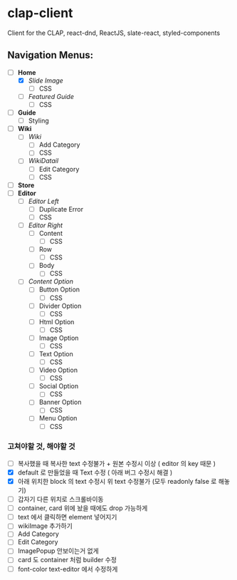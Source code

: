 # clap-client

Client for the CLAP, react-dnd, ReactJS, slate-react, styled-components

## Navigation Menus:

- [ ] **Home**
  - [x] _Slide Image_
    - [ ] CSS
  - [ ] _Featured Guide_
    - [ ] CSS
- [ ] **Guide**
  - [ ] Styling
- [ ] **Wiki**
  - [ ] _Wiki_
    - [ ] Add Category
    - [ ] CSS
  - [ ] _WikiDatail_
    - [ ] Edit Category
    - [ ] CSS
- [ ] **Store**
- [ ] **Editor**
  - [ ] _Editor Left_
    - [ ] Duplicate Error
    - [ ] CSS
  - [ ] _Editor Right_
    - [ ] Content
      - [ ] CSS
    - [ ] Row
      - [ ] CSS
    - [ ] Body
      - [ ] CSS
  - [ ] _Content Option_
    - [ ] Button Option
      - [ ] CSS
    - [ ] Divider Option
      - [ ] CSS
    - [ ] Html Option
      - [ ] CSS
    - [ ] Image Option
      - [ ] CSS
    - [ ] Text Option
      - [ ] CSS
    - [ ] Video Option
      - [ ] CSS
    - [ ] Social Option
      - [ ] CSS
    - [ ] Banner Option
      - [ ] CSS
    - [ ] Menu Option
      - [ ] CSS

### 고쳐야할 것, 해야할 것

- [ ] 복사했을 때 복사한 text 수정불가 + 원본 수정시 이상 ( editor 의 key 때문 )
- [x] default 로 만들었을 때 Text 수정 ( 아래 버그 수정시 해결 )
- [x] 아래 위치한 block 의 text 수정시 위 text 수정불가 (모두 readonly false 로 해놓기)
- [ ] 갑자기 다른 위치로 스크롤바이동
- [ ] container, card 위에 놨을 때에도 drop 가능하게
- [ ] text 에서 클릭하면 element 넣어지기
- [ ] wikiImage 추가하기
- [ ] Add Category
- [ ] Edit Category
- [ ] ImagePopup 안보이는거 없게
- [ ] card 도 container 처럼 builder 수정
- [ ] font-color text-editor 에서 수정하게

